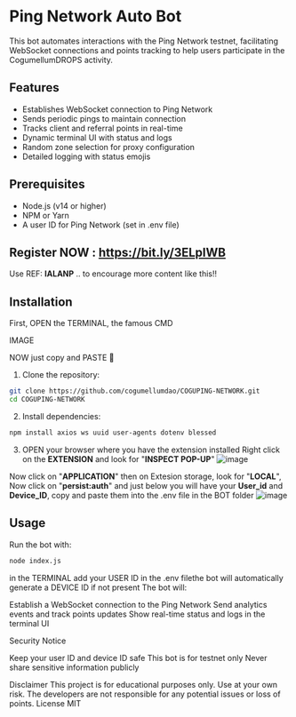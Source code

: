 # Ping Network Auto Bot

This bot automates interactions with the Ping Network testnet, facilitating WebSocket connections and points tracking to help users participate in the CogumellumDROPS activity.

## Features

- Establishes WebSocket connection to Ping Network
- Sends periodic pings to maintain connection
- Tracks client and referral points in real-time
- Dynamic terminal UI with status and logs
- Random zone selection for proxy configuration
- Detailed logging with status emojis

## Prerequisites

- Node.js (v14 or higher)
- NPM or Yarn
- A user ID for Ping Network (set in .env file)

## Register NOW : https://bit.ly/3ELpIWB
Use REF: **IALANP** .. to encourage more content like this!!

## Installation

First, OPEN the TERMINAL, the famous CMD

IMAGE

NOW just copy and PASTE 🥵

1. Clone the repository:

```bash
git clone https://github.com/cogumellumdao/COGUPING-NETWORK.git
cd COGUPING-NETWORK
```

2. Install dependencies:

```bash
npm install axios ws uuid user-agents dotenv blessed
```
3. OPEN your browser where you have the extension installed
Right click on the **EXTENSION** and look for "**INSPECT POP-UP**"
![image](https://github.com/user-attachments/assets/990ab1f9-bd4b-43f5-9ef3-fa5a9eb6381b)

Now click on "**APPLICATION**" then on Extesion storage, look for "**LOCAL**", Now click on "**persist:auth**" and just below you will have your **User_id** and **Device_ID**, copy and paste them into the .env file in the BOT folder
![image](https://github.com/user-attachments/assets/b3a52868-766f-4ad5-acf3-0be66fa4228a)


## Usage

Run the bot with:
```bash
node index.js
```

in the TERMINAL add your USER ID in the .env filethe bot will automatically generate a DEVICE ID if not present
The bot will:

Establish a WebSocket connection to the Ping Network
Send analytics events and track points updates
Show real-time status and logs in the terminal UI


Security Notice

Keep your user ID and device ID safe
This bot is for testnet only
Never share sensitive information publicly

Disclaimer
This project is for educational purposes only. Use at your own risk. The developers are not responsible for any potential issues or loss of points.
License
MIT
